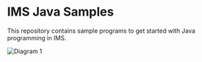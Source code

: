 # IMS Java Samples
This repository contains sample programs to get started with Java programming in IMS.

![Diagram 1](https://github.com/yvestolod/imsjavasamp/blob/master/media/slide1.png)



